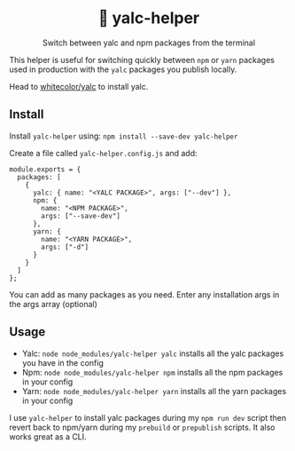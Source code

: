 <h1 align="center">🎁 yalc-helper</h1>
<p align="center">Switch between yalc and npm packages from the terminal</p>

This helper is useful for switching quickly between `npm` or `yarn` packages used in production with the `yalc` packages you publish locally.

Head to [whitecolor/yalc]('https://www.npmjs.com/package/yalc') to install yalc.

## Install

Install `yalc-helper` using:
`npm install --save-dev yalc-helper`

Create a file called `yalc-helper.config.js` and add:

```
module.exports = {
  packages: [
    {
      yalc: { name: "<YALC PACKAGE>", args: ["--dev"] },
      npm: {
        name: "<NPM PACKAGE>",
        args: ["--save-dev"]
      },
      yarn: {
        name: "<YARN PACKAGE>",
        args: ["-d"]
      }
    }
  ]
};

```

You can add as many packages as you need. Enter any installation args in the args array (optional)

## Usage

- Yalc: `node node_modules/yalc-helper yalc` installs all the yalc packages you have in the config
- Npm: `node node_modules/yalc-helper npm` installs all the npm packages in your config
- Yarn: `node node_modules/yalc-helper yarn` installs all the yarn packages in your config

I use `yalc-helper` to install yalc packages during my `npm run dev` script then revert back to npm/yarn during my `prebuild` or `prepublish` scripts.
It also works great as a CLI.

